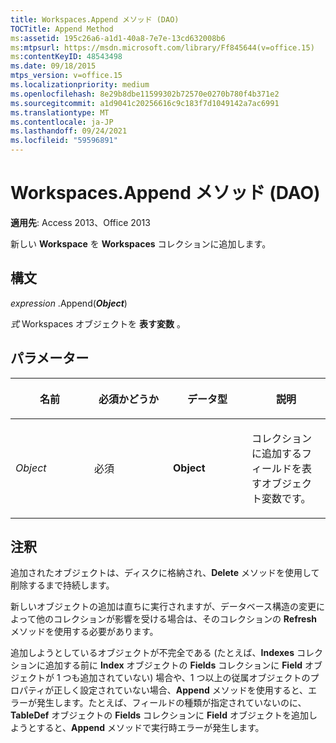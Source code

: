 ```yaml
---
title: Workspaces.Append メソッド (DAO)
TOCTitle: Append Method
ms:assetid: 195c26a6-a1d1-40a8-7e7e-13cd632008b6
ms:mtpsurl: https://msdn.microsoft.com/library/Ff845644(v=office.15)
ms:contentKeyID: 48543498
ms.date: 09/18/2015
mtps_version: v=office.15
ms.localizationpriority: medium
ms.openlocfilehash: 8e29b8dbe11599302b72570e0270b780f4b371e2
ms.sourcegitcommit: a1d9041c20256616c9c183f7d1049142a7ac6991
ms.translationtype: MT
ms.contentlocale: ja-JP
ms.lasthandoff: 09/24/2021
ms.locfileid: "59596891"
---
```

# <a name="workspacesappend-method-dao"></a>Workspaces.Append メソッド (DAO)

**適用先**: Access 2013、Office 2013

新しい **Workspace** を **Workspaces** コレクションに追加します。

## <a name="syntax"></a>構文

*expression* .Append(***Object***)

*式* Workspaces オブジェクトを **表す変数** 。

## <a name="parameters"></a>パラメーター

<table>
<colgroup>
<col style="width: 25%" />
<col style="width: 25%" />
<col style="width: 25%" />
<col style="width: 25%" />
</colgroup>
<thead>
<tr class="header">
<th><p>名前</p></th>
<th><p>必須かどうか</p></th>
<th><p>データ型</p></th>
<th><p>説明</p></th>
</tr>
</thead>
<tbody>
<tr class="odd">
<td><p><em>Object</em></p></td>
<td><p>必須</p></td>
<td><p><strong>Object</strong></p></td>
<td><p>コレクションに追加するフィールドを表すオブジェクト変数です。</p></td>
</tr>
</tbody>
</table>


## <a name="remarks"></a>注釈

追加されたオブジェクトは、ディスクに格納され、**Delete** メソッドを使用して削除するまで持続します。

新しいオブジェクトの追加は直ちに実行されますが、データベース構造の変更によって他のコレクションが影響を受ける場合は、そのコレクションの **Refresh** メソッドを使用する必要があります。

追加しようとしているオブジェクトが不完全である (たとえば、**Indexes** コレクションに追加する前に **Index** オブジェクトの **Fields** コレクションに **Field** オブジェクトが 1 つも追加されていない) 場合や、1 つ以上の従属オブジェクトのプロパティが正しく設定されていない場合、**Append** メソッドを使用すると、エラーが発生します。たとえば、フィールドの種類が指定されていないのに、**TableDef** オブジェクトの **Fields** コレクションに **Field** オブジェクトを追加しようとすると、**Append** メソッドで実行時エラーが発生します。

